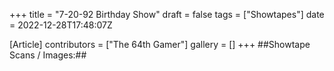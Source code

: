 +++
title = "7-20-92 Birthday Show"
draft = false
tags = ["Showtapes"]
date = 2022-12-28T17:48:07Z

[Article]
contributors = ["The 64th Gamer"]
gallery = []
+++
##Showtape Scans / Images:##
